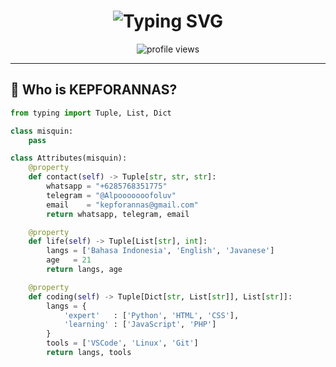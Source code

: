 <!-- Typing Animation Title -->
<h1 align="center">
  <img src="https://readme-typing-svg.herokuapp.com?font=Fira+Code&duration=3500&pause=1000&color=F7931E&center=true&vCenter=true&multiline=true&width=600&height=80&lines=Hi+There!+I'm+KEPFORANNAS+%F0%9F%91%8B;A+passionate+Python+Developer+%F0%9F%92%BB;Code+%7C+Coffee+%7C+Keyboard+Smash" alt="Typing SVG" />
</h1>

<!-- Profile Views -->
<p align="center">
  <img src="https://komarev.com/ghpvc/?username=kepforannas&style=flat-square&color=blueviolet" alt="profile views" />
</p>

---

## 🧠 Who is KEPFORANNAS?

```python
from typing import Tuple, List, Dict

class misquin:
    pass

class Attributes(misquin):
    @property
    def contact(self) -> Tuple[str, str, str]:
        whatsapp = "+6285768351775"
        telegram = "@Alpooooooofoluv"
        email    = "kepforannas@gmail.com"
        return whatsapp, telegram, email

    @property
    def life(self) -> Tuple[List[str], int]:
        langs = ['Bahasa Indonesia', 'English', 'Javanese']
        age   = 21
        return langs, age

    @property
    def coding(self) -> Tuple[Dict[str, List[str]], List[str]]:
        langs = {
            'expert'   : ['Python', 'HTML', 'CSS'],
            'learning' : ['JavaScript', 'PHP']
        }
        tools = ['VSCode', 'Linux', 'Git']
        return langs, tools
